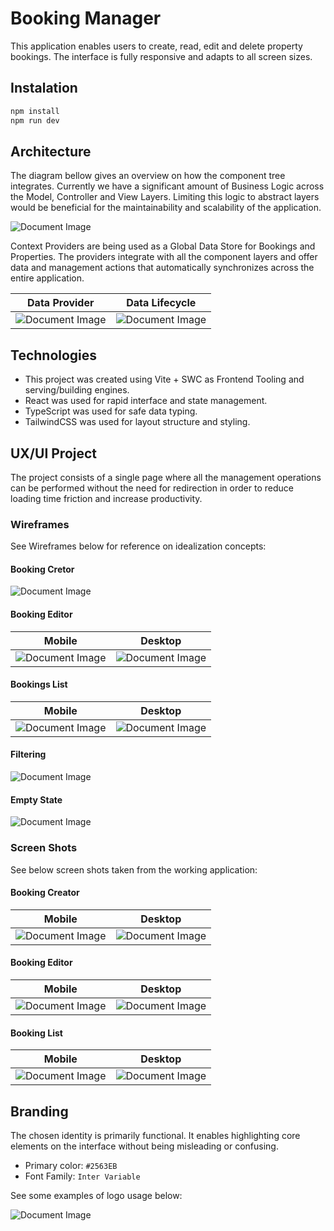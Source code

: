 # Booking Manager

This application enables users to create, read, edit and delete property bookings. The interface is fully responsive and adapts to all screen sizes.

## Instalation

```js
npm install
npm run dev
```

## Architecture

The diagram bellow gives an overview on how the component tree integrates. Currently we have a significant amount of Business Logic across the Model, Controller and View Layers. Limiting this logic to abstract layers would be beneficial for the maintainability and scalability of the application.

![Document Image](docs/architecture/general.jpg)

Context Providers are being used as a Global Data Store for Bookings and Properties. The providers integrate with all the component layers and offer data and management actions that automatically synchronizes across the entire application.

| Data Provider                                          | Data Lifecycle                                     |
| ------------------------------------------------------ | -------------------------------------------------- |
| ![Document Image](docs/architecture/data-provider.jpg) | ![Document Image](docs/architecture/lifecycle.jpg) |

## Technologies

- This project was created using Vite + SWC as Frontend Tooling and serving/building engines.
- React was used for rapid interface and state management.
- TypeScript was used for safe data typing.
- TailwindCSS was used for layout structure and styling.

## UX/UI Project

The project consists of a single page where all the management operations can be performed without the need for redirection in order to reduce loading time friction and increase productivity.

### Wireframes

See Wireframes below for reference on idealization concepts:

#### Booking Cretor

![Document Image](docs/booking-creator.png)

#### Booking Editor

| Mobile                                             | Desktop                                    |
| -------------------------------------------------- | ------------------------------------------ |
| ![Document Image](docs/mobile-booking-details.png) | ![Document Image](docs/booking-editor.png) |

#### Bookings List

| Mobile                                           | Desktop                                    |
| ------------------------------------------------ | ------------------------------------------ |
| ![Document Image](docs/mobile-bookings-list.png) | ![Document Image](docs/booking-editor.png) |

#### Filtering

![Document Image](docs/filters.png)

#### Empty State

![Document Image](docs/empty-state.png)

### Screen Shots

See below screen shots taken from the working application:

#### Booking Creator

| Mobile                                                    | Desktop                                                 |
| --------------------------------------------------------- | ------------------------------------------------------- |
| ![Document Image](docs/screenshots/m-booking-creator.png) | ![Document Image](docs/screenshots/booking-creator.png) |

#### Booking Editor

| Mobile                                                   | Desktop                                                |
| -------------------------------------------------------- | ------------------------------------------------------ |
| ![Document Image](docs/screenshots/m-booking-editor.png) | ![Document Image](docs/screenshots/booking-editor.png) |

#### Booking List

| Mobile                                                 | Desktop                                                |
| ------------------------------------------------------ | ------------------------------------------------------ |
| ![Document Image](docs/screenshots/m-booking-list.png) | ![Document Image](docs/screenshots/booking-editor.png) |

## Branding

The chosen identity is primarily functional. It enables highlighting core elements on the interface without being misleading or confusing.

- Primary color: `#2563EB`
- Font Family: `Inter Variable`

See some examples of logo usage below:

![Document Image](docs/branding.png)
